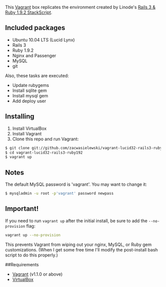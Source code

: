 This [Vagrant](http://www.vagrantup.com/) box replicates the environment created by Linode's [Rails 3 &amp; Ruby 1.9.2 StackScript](http://www.linode.com/stackscripts/view/?StackScriptID=1291).

## Included packages

- Ubuntu 10.04 LTS (Lucid Lynx)
- Rails 3
- Ruby 1.9.2
- Nginx and Passenger
- MySQL
- git

Also, these tasks are executed:

- Update rubygems
- Install sqlite gem
- Install mysql gem
- Add deploy user

## Installing

1. Install VirtualBox
2. Install Vagrant
3. Clone this repo and run Vagrant:

```bash
$ git clone git://github.com/zacwasielewski/vagrant-lucid32-rails3-ruby192.git
$ cd vagrant-lucid32-rails3-ruby192
$ vagrant up
```
## Notes

The default MySQL password is 'vagrant'. You may want to change it:

```bash
$ mysqladmin -u root -p'vagrant' password newpass
```

## Important!

If you need to run `vagrant up` after the initial install, be sure to add the `--no-provision` flag:

```bash
vagrant up --no-provision
```

This prevents Vagrant from wiping out your nginx, MySQL, or Ruby gem customizations. (When I get some free time I'll modify the post-install bash script to do this properly.)


##Requirements

- [Vagrant](http://downloads.vagrantup.com/) (v1.1.0 or above)
- [VirtualBox](https://www.virtualbox.org/)
